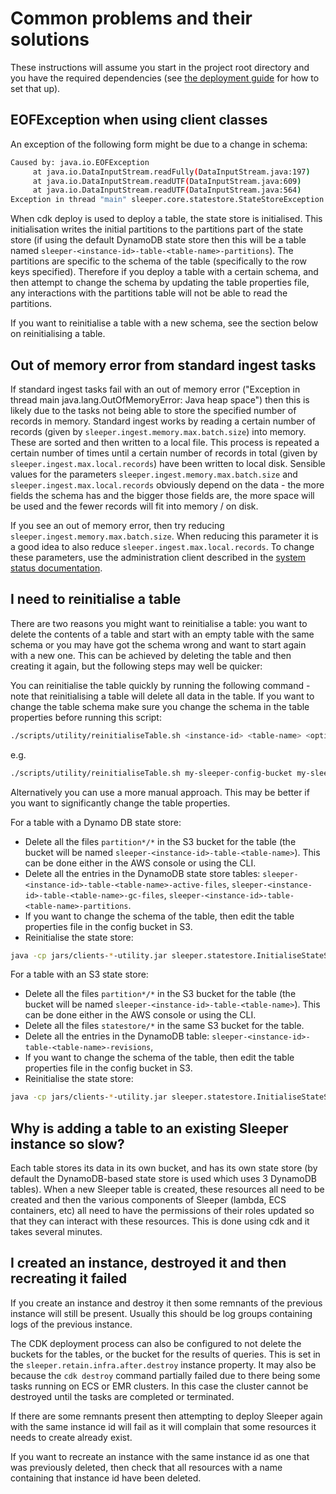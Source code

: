 Common problems and their solutions
===================================

These instructions will assume you start in the project root directory and you have the required dependencies
(see [the deployment guide](02-deployment-guide.md#install-prerequisite-software) for how to set that up).

## EOFException when using client classes

An exception of the following form might be due to a change in schema:

```bash
Caused by: java.io.EOFException
     at java.io.DataInputStream.readFully(DataInputStream.java:197)
     at java.io.DataInputStream.readUTF(DataInputStream.java:609)
     at java.io.DataInputStream.readUTF(DataInputStream.java:564)
Exception in thread "main" sleeper.core.statestore.StateStoreException: Exception querying DynamoDB
```

When cdk deploy is used to deploy a table, the state store is initialised. This initialisation writes the initial
partitions to the partitions part of the state store (if using the default DynamoDB state store then this will be a
table named `sleeper-<instance-id>-table-<table-name>-partitions`). The partitions are specific to the schema of the
table (specifically to the row keys specified). Therefore if you deploy a table with a certain schema, and then attempt
to change the schema by updating the table properties file, any interactions with the partitions table will not be able
to read the partitions.

If you want to reinitialise a table with a new schema, see the section below on reinitialising a table.

## Out of memory error from standard ingest tasks

If standard ingest tasks fail with an out of memory error ("Exception in thread main java.lang.OutOfMemoryError: Java
heap space") then this is likely due to the tasks not being able to store the specified number of records in memory.
Standard ingest works by reading a certain number of records (given by `sleeper.ingest.memory.max.batch.size`) into
memory. These are sorted and then written to a local file. This process is repeated a certain number of times until a
certain number of records in total (given by `sleeper.ingest.max.local.records`) have been written to local disk.
Sensible values for the parameters `sleeper.ingest.memory.max.batch.size` and `sleeper.ingest.max.local.records`
obviously depend on the data - the more fields the schema has and the bigger those fields are, the more space will be
used and the fewer records will fit into memory / on disk.

If you see an out of memory error, then try reducing `sleeper.ingest.memory.max.batch.size`. When reducing this
parameter it is a good idea to also reduce `sleeper.ingest.max.local.records`. To change these parameters, use the
administration client described in the [system status documentation](06-status.md).

## I need to reinitialise a table

There are two reasons you might want to reinitialise a table: you want to delete the contents of a table and start
with an empty table with the same schema or you may have got the schema wrong and want to start again with a new one.
This can be achieved by deleting the table and then creating it again, but the following steps may well be quicker:

You can reinitialise the table quickly by running the following command - note that reinitialising a table will delete
all data in the table. If you want to change the table schema make sure you change
the schema in the table properties before running this script:

```bash
./scripts/utility/reinitialiseTable.sh <instance-id> <table-name> <optional-delete-partitions-true-or-false> <optional-split-points-file-location> <optional-split-points-file-base64-encoded-true-or-false>
```

e.g.

```bash
./scripts/utility/reinitialiseTable.sh my-sleeper-config-bucket my-sleeper-table true /tmp/split-points.txt false
```

Alternatively you can use a more manual approach. This may be better if you want to significantly change the table
properties.

For a table with a Dynamo DB state store:

- Delete all the files `partition*/*` in the S3 bucket for the table (the bucket will be named
  `sleeper-<instance-id>-table-<table-name>`). This can be done either in the AWS console or using the CLI.
- Delete all the entries in the DynamoDB state store tables: `sleeper-<instance-id>-table-<table-name>-active-files`,
  `sleeper-<instance-id>-table-<table-name>-gc-files`, `sleeper-<instance-id>-table-<table-name>-partitions`.
- If you want to change the schema of the table, then edit the table properties file in the config bucket in S3.
- Reinitialise the state store:

```bash
java -cp jars/clients-*-utility.jar sleeper.statestore.InitialiseStateStore <instance-id> <table-name>
```

For a table with an S3 state store:

- Delete all the files `partition*/*` in the S3 bucket for the table (the bucket will be named
  `sleeper-<instance-id>-table-<table-name>`). This can be done either in the AWS console or using the CLI.
- Delete all the files `statestore/*` in the same S3 bucket for the table.
- Delete all the entries in the DynamoDB table: `sleeper-<instance-id>-table-<table-name>-revisions`,
- If you want to change the schema of the table, then edit the table properties file in the config bucket in S3.
- Reinitialise the state store:

```bash
java -cp jars/clients-*-utility.jar sleeper.statestore.InitialiseStateStore <instance-id> <table-name>
```

## Why is adding a table to an existing Sleeper instance so slow?

Each table stores its data in its own bucket, and has its own state store (by default the DynamoDB-based state store
is used which uses 3 DynamoDB tables). When a new Sleeper table is created, these resources all need to be created
and then the various components of Sleeper (lambda, ECS containers, etc) all need to have the permissions of their
roles updated so that they can interact with these resources. This is done using cdk and it takes several minutes.

## I created an instance, destroyed it and then recreating it failed

If you create an instance and destroy it then some remnants of the previous instance will still be present. Usually this
should be log groups containing logs of the previous instance.

The CDK deployment process can also be configured to not delete the buckets for the tables, or the bucket for the
results of queries. This is set in the `sleeper.retain.infra.after.destroy` instance property. It may also be because
the `cdk destroy` command partially failed due to there being some tasks running on ECS or EMR clusters. In this case
the cluster cannot be destroyed until the tasks are completed or terminated.

If there are some remnants present then attempting to deploy Sleeper again with the same instance id will fail as it
will complain that some resources it needs to create already exist.

If you want to recreate an instance with the same instance id as one that was previously deleted, then check
that all resources with a name containing that instance id have been deleted.
